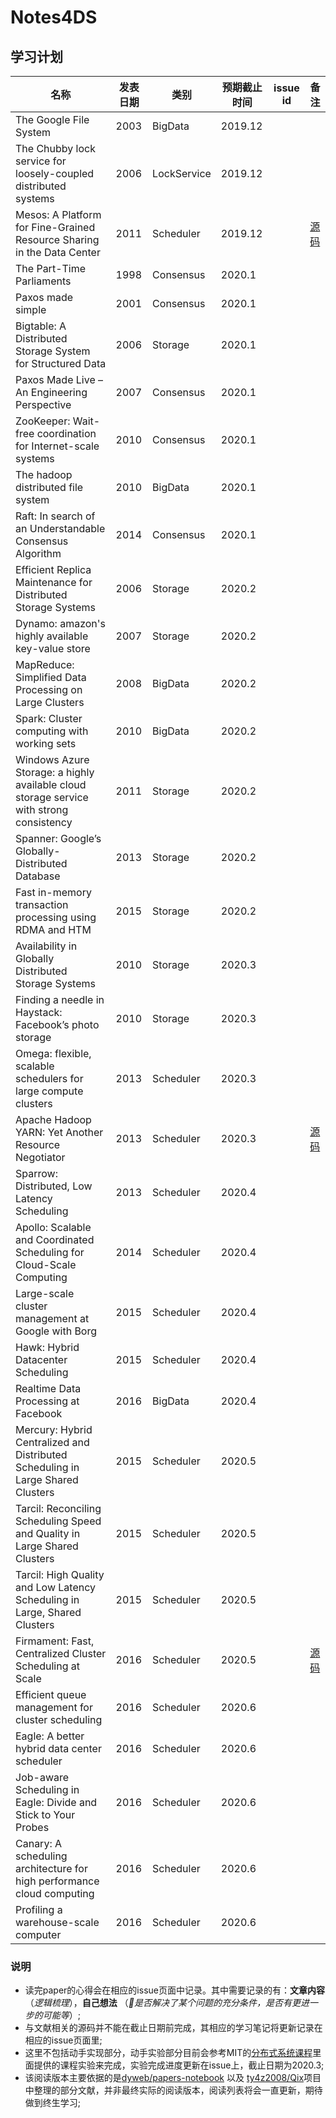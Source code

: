 # Notes4DS
## 学习计划
| 名称 | 发表日期 | 类别 | 预期截止时间 | issue id | 备注 |
| --- | --- | --- | --- | --- | --- |
| The Google File System | 2003 | BigData | 2019.12 | | | 
| The Chubby lock service for loosely-coupled distributed systems | 2006 | LockService | 2019.12 | | |  	
| Mesos: A Platform for Fine-Grained Resource Sharing in the Data Center | 2011 | Scheduler | 2019.12 |  | [源码](https://github.com/apache/mesos) | 
| The Part-Time Parliaments | 1998 | Consensus | 2020.1 | | | 
| Paxos made simple | 2001 | Consensus | 2020.1	 | | | 
| Bigtable: A Distributed Storage System for Structured Data | 2006 | Storage | 2020.1 | | |  	
| Paxos Made Live – An Engineering Perspective | 2007 | Consensus | 2020.1 | | |
| ZooKeeper: Wait-free coordination for Internet-scale systems | 2010 | Consensus | 2020.1 | | |
| The hadoop distributed file system | 2010 | BigData | 2020.1 | | | 
| Raft: In search of an Understandable Consensus Algorithm | 2014 | Consensus | 2020.1 | | |
| Efficient Replica Maintenance for Distributed Storage Systems | 2006 | Storage | 2020.2 |	| |
| Dynamo: amazon's highly available key-value store | 2007 | Storage | 2020.2 | | |  	
| MapReduce: Simplified Data Processing on Large Clusters | 2008 | BigData | 2020.2 | | | 
| Spark: Cluster computing with working sets | 2010 | BigData | 2020.2 | | | 
| Windows Azure Storage: a highly available cloud storage service with strong consistency | 2011 | Storage | 2020.2 | | | 	
| Spanner: Google’s Globally-Distributed Database | 2013 | Storage | 2020.2 | | |	
| Fast in-memory transaction processing using RDMA and HTM | 2015 | Storage | 2020.2 | | |	
| Availability in Globally Distributed Storage Systems | 2010 | Storage | 2020.3 | | |
| Finding a needle in Haystack: Facebook’s photo storage | 2010 | Storage | 2020.3 | | | 
| Omega: flexible, scalable schedulers for large compute clusters | 2013 | Scheduler | 2020.3 | | |
| Apache Hadoop YARN: Yet Another Resource Negotiator | 2013 | Scheduler | 2020.3 | | [源码](https://github.com/radlab/sparrow) |
| Sparrow: Distributed, Low Latency Scheduling | 2013 | Scheduler | 2020.4 | | |		
| Apollo: Scalable and Coordinated Scheduling for Cloud-Scale Computing | 2014 | Scheduler | 2020.4 | | |		
| Large-scale cluster management at Google with Borg | 2015 | Scheduler | 2020.4 | | | 
| Hawk: Hybrid Datacenter Scheduling | 2015 | Scheduler | 2020.4 | | |		
| Realtime Data Processing at Facebook | 2016 | BigData | 2020.4 | | |  
| Mercury: Hybrid Centralized and Distributed Scheduling in Large Shared Clusters | 2015 | Scheduler | 2020.5 | | | 
| Tarcil: Reconciling Scheduling Speed and Quality in Large Shared Clusters | 2015 | Scheduler | 2020.5 | | | 
| Tarcil: High Quality and Low Latency Scheduling in Large, Shared Clusters | 2015 | Scheduler | 2020.5 | | | 
| Firmament: Fast, Centralized Cluster Scheduling at Scale | 2016 | Scheduler | 2020.5 | | [源码](https://github.com/camsas/firmament)|
| Efficient queue management for cluster scheduling | 2016 | Scheduler | 2020.6 | | | 
| Eagle: A better hybrid data center scheduler | 2016 | Scheduler | 2020.6 | | | 
| Job-aware Scheduling in Eagle: Divide and Stick to Your Probes | 2016 | Scheduler | 2020.6 | | |
| Canary: A scheduling architecture for high performance cloud computing | 2016 | Scheduler | 2020.6 | | | 
| Profiling a warehouse-scale computer | 2016 | Scheduler | 2020.6 | | |

### 说明
* 读完paper的心得会在相应的issue页面中记录。其中需要记录的有：**文章内容**（*逻辑梳理*），**自己想法** （*是否解决了某个问题的充分条件，是否有更进一步的可能等*）;
* 与文献相关的源码并不能在截止日期前完成，其相应的学习笔记将更新记录在相应的issue页面里;
* 这里不包括动手实现部分，动手实验部分目前会参考MIT的[分布式系统课程](https://pdos.csail.mit.edu/6.824/)里面提供的课程实验来完成，实验完成进度更新在issue上，截止日期为2020.3;
* 该阅读版本主要依据的是[dyweb/papers-notebook](https://github.com/dyweb/papers-notebook#zookeeper) 以及 [ty4z2008/Qix](https://github.com/ty4z2008/Qix/blob/master/ds.md)项目中整理的部分文献，并非最终实际的阅读版本，阅读列表将会一直更新，期待做到终生学习;